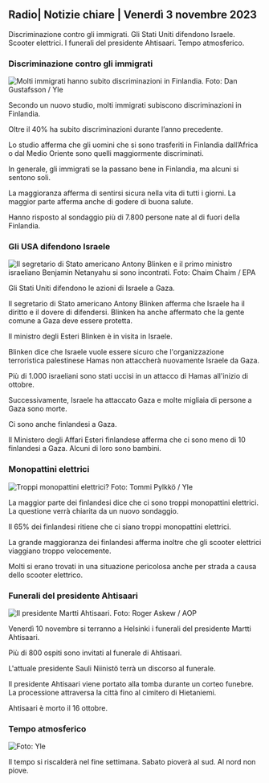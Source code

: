 ## Radio\| Notizie chiare \| Venerdì 3 novembre 2023

Discriminazione contro gli immigrati. Gli Stati Uniti difendono Israele. Scooter elettrici. I funerali del presidente Ahtisaari. Tempo atmosferico.

### Discriminazione contro gli immigrati

![Molti immigrati hanno subito discriminazioni in Finlandia. Foto: Dan Gustafsson / Yle](https://images.cdn.yle.fi/image/upload/c_crop,h_1080,w_1919,x_0,y_0/ar_1.77777777777777777,c_fill,g_faces,h_675,w_1200/dpr_1.0/q_auto:eco/f_auto/fl_lossy/v1693477380/39-116537864f0696340afe)

Secondo un nuovo studio, molti immigrati subiscono discriminazioni in Finlandia.

Oltre il 40% ha subito discriminazioni durante l’anno precedente.

Lo studio afferma che gli uomini che si sono trasferiti in Finlandia dall’Africa o dal Medio Oriente sono quelli maggiormente discriminati.

In generale, gli immigrati se la passano bene in Finlandia, ma alcuni si sentono soli.

La maggioranza afferma di sentirsi sicura nella vita di tutti i giorni. La maggior parte afferma anche di godere di buona salute.

Hanno risposto al sondaggio più di 7.800 persone nate al di fuori della Finlandia.

### Gli USA difendono Israele

![Il segretario di Stato americano Antony Blinken e il primo ministro israeliano Benjamin Netanyahu si sono incontrati. Foto: Chaim Chaim / EPA](https://images.cdn.yle.fi/image/upload/c_crop,h_1178,w_2095,x_0,y_45/ar_1.77777777777777777,c_fill,g_faces,h_675,w_1200/dpr_1.0/q_auto:eco/f_auto/fl_lossy/v1697558051/39-1187709652eacaa1698e)

Gli Stati Uniti difendono le azioni di Israele a Gaza.

Il segretario di Stato americano Antony Blinken afferma che Israele ha il diritto e il dovere di difendersi. Blinken ha anche affermato che la gente comune a Gaza deve essere protetta.

Il ministro degli Esteri Blinken è in visita in Israele.

Blinken dice che Israele vuole essere sicuro che l'organizzazione terroristica palestinese Hamas non attaccherà nuovamente Israele da Gaza.

Più di 1.000 israeliani sono stati uccisi in un attacco di Hamas all'inizio di ottobre.

Successivamente, Israele ha attaccato Gaza e molte migliaia di persone a Gaza sono morte.

Ci sono anche finlandesi a Gaza.

Il Ministero degli Affari Esteri finlandese afferma che ci sono meno di 10 finlandesi a Gaza. Alcuni di loro sono bambini.

### Monopattini elettrici

![Troppi monopattini elettrici? Foto: Tommi Pylkkö / Yle](https://images.cdn.yle.fi/image/upload/c_crop,h_2268,w_4032,x_0,y_378/ar_1.7777777777777777,c_fill,g_faces,h_675,w_1200/dpr_1.0/q_auto:eco/f_auto/fl_lossy/v1629190662/39-842535611aab23cf6db)

La maggior parte dei finlandesi dice che ci sono troppi monopattini elettrici. La questione verrà chiarita da un nuovo sondaggio.

Il 65% dei finlandesi ritiene che ci siano troppi monopattini elettrici.

La grande maggioranza dei finlandesi afferma inoltre che gli scooter elettrici viaggiano troppo velocemente.

Molti si erano trovati in una situazione pericolosa anche per strada a causa dello scooter elettrico.

### Funerali del presidente Ahtisaari

![Il presidente Martti Ahtisaari. Foto: Roger Askew / AOP](https://images.cdn.yle.fi/image/upload/c_crop,h_3238,w_5757,x_259,y_350/ar_1.7777777777777777,c_fill,g_faces,h_675,w_1200/dpr_1.0/q_auto:eco/f_auto/fl_lossy/v1697440152/39-1186733652ce1167d3e9)

Venerdì 10 novembre si terranno a Helsinki i funerali del presidente Martti Ahtisaari.

Più di 800 ospiti sono invitati al funerale di Ahtisaari.

L'attuale presidente Sauli Niinistö terrà un discorso al funerale.

Il presidente Ahtisaari viene portato alla tomba durante un corteo funebre. La processione attraversa la città fino al cimitero di Hietaniemi.

Ahtisaari è morto il 16 ottobre.

### Tempo atmosferico

![ Foto: Yle](https://images.cdn.yle.fi/image/upload/c_crop,h_1080,w_1919,x_0,y_0/ar_1.7777777777777777,c_fill,g_faces,h_675,w_1200/dpr_1.0/q_auto:eco/f_auto/fl_lossy/v1699023031/39-11957186545088dc4556)

Il tempo si riscalderà nel fine settimana. Sabato pioverà al sud. Al nord non piove.